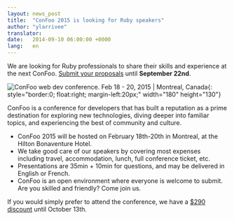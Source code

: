 ```yaml
---
layout: news_post
title:  "ConFoo 2015 is looking for Ruby speakers"
author: "ylarrivee"
translator:
date:   2014-09-10 06:00:00 +0000
lang:   en
---
```


We are looking for Ruby professionals to share their skills and experience at
the next ConFoo. [Submit your proposals][1] until **September 22nd**.

![ConFoo web dev conference. Feb 18 - 20, 2015 &#124; Montreal, Canada][logo]{: style="border:0; float:right; margin-left:20px;" width="180" height="130"}

ConFoo is a conference for developers that has built a reputation as a prime
destination for exploring new technologies, diving deeper into familiar
topics, and experiencing the best of community and culture.

 * ConFoo 2015 will be hosted on February 18th-20th in Montreal, at the Hilton Bonaventure Hotel.
 * We take good care of our speakers by covering most expenses including travel, accommodation, lunch, full conference ticket, etc.
 * Presentations are 35min + 10min for questions, and may be delivered in English or French.
 * ConFoo is an open environment where everyone is welcome to submit. Are you skilled and friendly? Come join us.

If you would simply prefer to attend the conference, we have a
[$290 discount][2] until October 13th.

[logo]: http://confoo.ca/images/propaganda/2015/en/like.gif
[1]: http://confoo.ca/en/call-for-papers
[2]: http://confoo.ca/en/register
